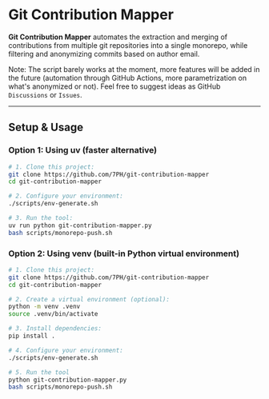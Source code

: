# Git Contribution Mapper

**Git Contribution Mapper** automates the extraction and merging of contributions from multiple git repositories into a single monorepo, while filtering and anonymizing commits based on author email.

Note: The script barely works at the moment, more features will be added in the future (automation through GitHub Actions, more parametrization on what's anonymized or not). Feel free to suggest ideas as GitHub `Discussions` or `Issues`.

---

## Setup & Usage

### Option 1: Using uv (faster alternative)

```bash
# 1. Clone this project:
git clone https://github.com/7PH/git-contribution-mapper
cd git-contribution-mapper

# 2. Configure your environment:
./scripts/env-generate.sh

# 3. Run the tool:
uv run python git-contribution-mapper.py
bash scripts/monorepo-push.sh
```

### Option 2: Using venv (built-in Python virtual environment)

```bash
# 1. Clone this project:
git clone https://github.com/7PH/git-contribution-mapper
cd git-contribution-mapper

# 2. Create a virtual environment (optional):
python -m venv .venv
source .venv/bin/activate

# 3. Install dependencies:
pip install .

# 4. Configure your environment:
./scripts/env-generate.sh

# 5. Run the tool
python git-contribution-mapper.py
bash scripts/monorepo-push.sh
```
